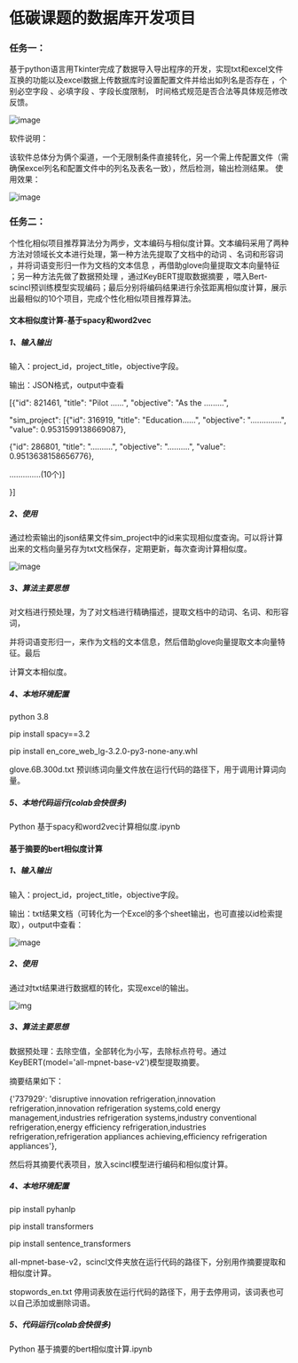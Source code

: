 # 低碳课题的数据库开发项目

### 任务一：

基于python语言用Tkinter完成了数据导入导出程序的开发，实现txt和excel文件互换的功能以及excel数据上传数据库时设置配置文件并给出如列名是否存在 ，个别必空字段 、必填字段 、字段长度限制， 时间格式规范是否合法等具体规范修改反馈。

![image](https://user-images.githubusercontent.com/60246446/216748544-71950d90-f19f-4b83-a6b7-bddcb1b73525.png)


软件说明：

该软件总体分为俩个渠道，一个无限制条件直接转化，另一个需上传配置文件（需确保excel列名和配置文件中的列名及表名一致），然后检测，输出检测结果。
使用效果：

![image](https://user-images.githubusercontent.com/60246446/216748567-f743475e-8cd9-4aaa-8116-c2debe0d8bdf.png)



### 任务二：

个性化相似项目推荐算法分为两步，文本编码与相似度计算。文本编码采用了两种方法对领域长文本进行处理，第一种方法先提取了文档中的动词 、名词和形容词 ，并将词语变形归一作为文档的文本信息 ，再借助glove向量提取文本向量特征 ；另一种方法先做了数据预处理 ，通过KeyBERT提取数据摘要 ，喂入Bert-scincl预训练模型实现编码；最后分别将编码结果进行余弦距离相似度计算，展示出最相似的10个项目，完成个性化相似项目推荐算法。

#### **文本相似度计算-基于spacy和word2vec**

##### 1、输入输出

输入：project_id，project_title，objective字段。

输出：JSON格式，output中查看

[{"id": 821461, "title": "Pilot ......", "objective": "As the .........",

"sim_project": [{"id": 316919, "title": "Education......", "objective": "..............", "value": 0.9531599138669087}, 

{"id": 286801, "title": "..........", "objective": "..........", "value": 0.9513638158656776}, 

..............(10个)]

}]

 

##### 2、使用

通过检索输出的json结果文件sim_project中的id来实现相似度查询。可以将计算出来的文档向量另存为txt文档保存，定期更新，每次查询计算相似度。

![image](https://user-images.githubusercontent.com/60246446/216748574-f7aec821-0be6-4f00-8824-a352a95269e3.png)

  

##### 3、算法主要思想

对文档进行预处理，为了对文档进行精确描述，提取文档中的动词、名词、和形容词，

并将词语变形归一，来作为文档的文本信息，然后借助glove向量提取文本向量特征。最后

计算文本相似度。

 

##### 4、本地环境配置

python 3.8

pip install spacy==3.2

pip install en_core_web_lg-3.2.0-py3-none-any.whl

glove.6B.300d.txt 预训练词向量文件放在运行代码的路径下，用于调用计算词向量。

 

##### 5、本地代码运行(colab会快很多)

Python  基于spacy和word2vec计算相似度.ipynb

 

#### **基于摘要的bert相似度计算**

##### 1、输入输出

输入：project_id，project_title，objective字段。

输出：txt结果文档（可转化为一个Excel的多个sheet输出，也可直接以id检索提取），output中查看：

![image](https://user-images.githubusercontent.com/60246446/216748591-6d74dd75-3033-429d-ac88-a80259f2a40a.png)

 

##### 2、使用

通过对txt结果进行数据框的转化，实现excel的输出。

![img](file:///C:\Users\ADMINI~1\AppData\Local\Temp\ksohtml11764\wps3.jpg) 

 

##### 3、算法主要思想

数据预处理：去除空值，全部转化为小写，去除标点符号。通过KeyBERT(model='all-mpnet-base-v2')模型提取摘要。

摘要结果如下：

{'737929': 'disruptive innovation refrigeration,innovation refrigeration,innovation refrigeration systems,cold energy management,industries refrigeration systems,industry conventional refrigeration,energy efficiency refrigeration,industries refrigeration,refrigeration appliances achieving,efficiency refrigeration appliances'},

然后将其摘要代表项目，放入scincl模型进行编码和相似度计算。

 

##### 4、本地环境配置

pip install pyhanlp 

pip install transformers

pip install sentence_transformers

all-mpnet-base-v2，scincl文件夹放在运行代码的路径下，分别用作摘要提取和相似度计算。

stopwords_en.txt 停用词表放在运行代码的路径下，用于去停用词，该词表也可以自己添加或删除词语。

 

##### 5、代码运行(colab会快很多)

Python  基于摘要的bert相似度计算.ipynb
